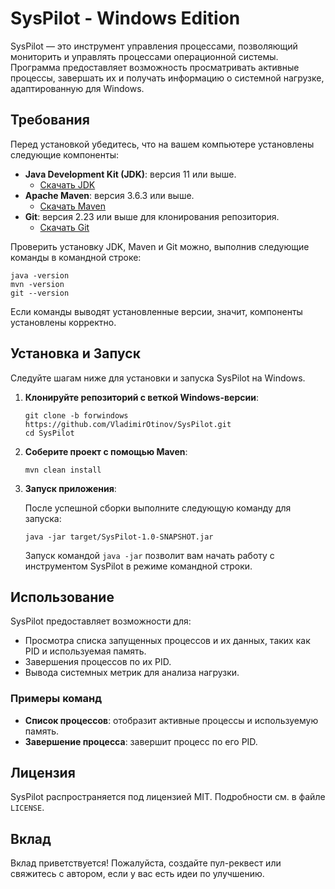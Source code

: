 
# SysPilot - Windows Edition

SysPilot — это инструмент управления процессами, позволяющий мониторить и управлять процессами операционной системы. Программа предоставляет возможность просматривать активные процессы, завершать их и получать информацию о системной нагрузке, адаптированную для Windows.

## Требования

Перед установкой убедитесь, что на вашем компьютере установлены следующие компоненты:

- **Java Development Kit (JDK)**: версия 11 или выше.
   - [Скачать JDK](https://www.oracle.com/java/technologies/javase-jdk11-downloads.html)
- **Apache Maven**: версия 3.6.3 или выше.
   - [Скачать Maven](https://maven.apache.org/download.cgi)
- **Git**: версия 2.23 или выше для клонирования репозитория.
   - [Скачать Git](https://git-scm.com/download/win)

Проверить установку JDK, Maven и Git можно, выполнив следующие команды в командной строке:

```shell
java -version
mvn -version
git --version
```

Если команды выводят установленные версии, значит, компоненты установлены корректно.

## Установка и Запуск

Следуйте шагам ниже для установки и запуска SysPilot на Windows.

1. **Клонируйте репозиторий с веткой Windows-версии**:

    ```shell
    git clone -b forwindows https://github.com/VladimirOtinov/SysPilot.git
    cd SysPilot
    ```

2. **Соберите проект с помощью Maven**:

    ```shell
    mvn clean install
    ```

3. **Запуск приложения**:

   После успешной сборки выполните следующую команду для запуска:

    ```shell
    java -jar target/SysPilot-1.0-SNAPSHOT.jar
    ```

   Запуск командой `java -jar` позволит вам начать работу с инструментом SysPilot в режиме командной строки.

## Использование

SysPilot предоставляет возможности для:

- Просмотра списка запущенных процессов и их данных, таких как PID и используемая память.
- Завершения процессов по их PID.
- Вывода системных метрик для анализа нагрузки.

### Примеры команд

- **Список процессов**: отобразит активные процессы и используемую память.
- **Завершение процесса**: завершит процесс по его PID.

## Лицензия

SysPilot распространяется под лицензией MIT. Подробности см. в файле `LICENSE`.

## Вклад

Вклад приветствуется! Пожалуйста, создайте пул-реквест или свяжитесь с автором, если у вас есть идеи по улучшению.
